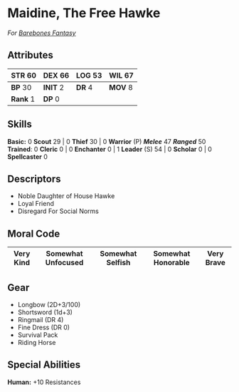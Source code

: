 # Maidine, The Free Hawke
*For [Barebones Fantasy](https://www.drivethrurpg.com/product/107498/BareBones-Fantasy-Role-Playing-Game?)*
## Attributes
| **STR** 60 | **DEX** 66 | **LOG** 53 | **WIL** 67 |
| ---------- | ---------- | ---------- | ---------- |
|**BP** 30 | **INIT** 2 | **DR** 4 | **MOV** 8 |
**Rank** 1 | **DP** 0

## Skills
**Basic:** 0 **Scout** 29 | 0 **Thief** 30 | 0 **Warrior** (P) ***Melee*** 47 ***Ranged*** 50
**Trained**: 0 **Cleric** 0 | 0 **Enchanter** 0 | 1 **Leader** (S) 54 | 0 **Scholar** 0 | 0 **Spellcaster** 0

## Descriptors
- Noble Daughter of House Hawke
- Loyal Friend
- Disregard For Social Norms

## Moral Code
| Very Kind | Somewhat Unfocused | Somewhat Selfish | Somewhat Honorable | Very Brave |
| --------- | ------------------ | ---------------- | ------------------ | ---------- |

## Gear
- Longbow (2D+3/100)
- Shortsword (1d+3)
- Ringmail (DR 4)
- Fine Dress (DR 0)
- Survival Pack
- Riding Horse

## Special Abilities
**Human:** +10 Resistances